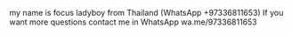 my name is focus ladyboy from Thailand
(WhatsApp +97336811653)
If you want more questions contact me in WhatsApp 
wa.me/97336811653
